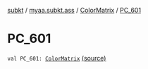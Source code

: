 [subkt](../../index.md) / [myaa.subkt.ass](../index.md) / [ColorMatrix](index.md) / [PC_601](./-p-c_601.md)

# PC_601

`val PC_601: `[`ColorMatrix`](index.md) [(source)](https://github.com/Myaamori/SubKt/blob/0.1.12/src/main/kotlin/myaa/subkt/ass/parser.kt#L720)